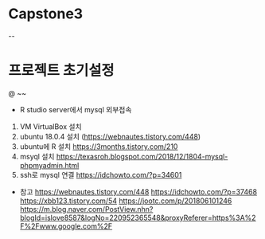 # Capstone3
--
# 프로젝트 초기설정
@ ~~
- R studio server에서 mysql 외부접속
1. VM VirtualBox 설치
2. ubuntu 18.0.4 설치 (https://webnautes.tistory.com/448)
3. ubuntu에 R 설치 https://3months.tistory.com/210
4. msyql 설치 https://texasroh.blogspot.com/2018/12/1804-mysql-phpmyadmin.html
5. ssh로 mysql 연결 https://idchowto.com/?p=34601

- 참고
https://webnautes.tistory.com/448
https://idchowto.com/?p=37468
https://xbb123.tistory.com/54
https://jootc.com/p/201806101246
https://m.blog.naver.com/PostView.nhn?blogId=islove8587&logNo=220952365548&proxyReferer=https%3A%2F%2Fwww.google.com%2F
